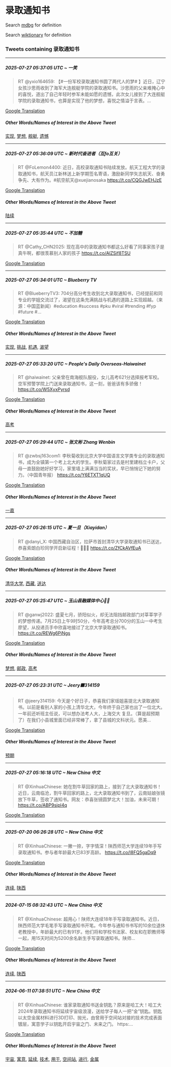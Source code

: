 # 录取通知书

Search [mdbg](https://www.mdbg.net/chinese/dictionary?page=worddict&wdrst=0&wdqb=录取通知书) for definition

Search [wiktionary](https://en.wiktionary.org/wiki/录取通知书) for definition

### Tweets containing 录取通知书

___
##### 2025-07-27 05:37:05 UTC ~ 一笑
> RT @yxio164659: 【#一份军校录取通知书圆了两代人的梦#  】近日，辽宁女孩沙思雨收到了海军大连舰艇学院的录取通知书。沙思雨的父亲难掩心中的喜悦，道出了自己年轻时参军未能如愿的遗憾，此次女儿接到了大连舰艇学院的录取通知书，也算是实现了他的梦想，喜悦之情溢于言表。…

[Google Translation](https://translate.google.com/?hi=en&tab=TT&sl=zh-CN&tl=en&op=translate&text=RT+%40yxio164659%3A+%E3%80%90%23%E4%B8%80%E4%BB%BD%E5%86%9B%E6%A0%A1%E5%BD%95%E5%8F%96%E9%80%9A%E7%9F%A5%E4%B9%A6%E5%9C%86%E4%BA%86%E4%B8%A4%E4%BB%A3%E4%BA%BA%E7%9A%84%E6%A2%A6%23++%E3%80%91%E8%BF%91%E6%97%A5%EF%BC%8C%E8%BE%BD%E5%AE%81%E5%A5%B3%E5%AD%A9%E6%B2%99%E6%80%9D%E9%9B%A8%E6%94%B6%E5%88%B0%E4%BA%86%E6%B5%B7%E5%86%9B%E5%A4%A7%E8%BF%9E%E8%88%B0%E8%89%87%E5%AD%A6%E9%99%A2%E7%9A%84%E5%BD%95%E5%8F%96%E9%80%9A%E7%9F%A5%E4%B9%A6%E3%80%82%E6%B2%99%E6%80%9D%E9%9B%A8%E7%9A%84%E7%88%B6%E4%BA%B2%E9%9A%BE%E6%8E%A9%E5%BF%83%E4%B8%AD%E7%9A%84%E5%96%9C%E6%82%A6%EF%BC%8C%E9%81%93%E5%87%BA%E4%BA%86%E8%87%AA%E5%B7%B1%E5%B9%B4%E8%BD%BB%E6%97%B6%E5%8F%82%E5%86%9B%E6%9C%AA%E8%83%BD%E5%A6%82%E6%84%BF%E7%9A%84%E9%81%97%E6%86%BE%EF%BC%8C%E6%AD%A4%E6%AC%A1%E5%A5%B3%E5%84%BF%E6%8E%A5%E5%88%B0%E4%BA%86%E5%A4%A7%E8%BF%9E%E8%88%B0%E8%89%87%E5%AD%A6%E9%99%A2%E7%9A%84%E5%BD%95%E5%8F%96%E9%80%9A%E7%9F%A5%E4%B9%A6%EF%BC%8C%E4%B9%9F%E7%AE%97%E6%98%AF%E5%AE%9E%E7%8E%B0%E4%BA%86%E4%BB%96%E7%9A%84%E6%A2%A6%E6%83%B3%EF%BC%8C%E5%96%9C%E6%82%A6%E4%B9%8B%E6%83%85%E6%BA%A2%E4%BA%8E%E8%A8%80%E8%A1%A8%E3%80%82%E2%80%A6)
##### Other Words/Names of Interest in the Above Tweet
[实现](实现.md), [梦想](梦想.md), [舰艇](舰艇.md), [遗憾](遗憾.md)
___
##### 2025-07-27 05:36:09 UTC ~ 新时代奋进者（互fo互关）
> RT @FoLemon4400: 近日，高校录取通知书陆续发放。航天工程大学的录取通知书，航天员江新林送上新学期签名寄语，激励新同学矢志航天、奋勇争先、大有作为。#航空航天@xuejianosaka https://t.co/CQGJwEHJzE

[Google Translation](https://translate.google.com/?hi=en&tab=TT&sl=zh-CN&tl=en&op=translate&text=RT+%40FoLemon4400%3A+%E8%BF%91%E6%97%A5%EF%BC%8C%E9%AB%98%E6%A0%A1%E5%BD%95%E5%8F%96%E9%80%9A%E7%9F%A5%E4%B9%A6%E9%99%86%E7%BB%AD%E5%8F%91%E6%94%BE%E3%80%82%E8%88%AA%E5%A4%A9%E5%B7%A5%E7%A8%8B%E5%A4%A7%E5%AD%A6%E7%9A%84%E5%BD%95%E5%8F%96%E9%80%9A%E7%9F%A5%E4%B9%A6%EF%BC%8C%E8%88%AA%E5%A4%A9%E5%91%98%E6%B1%9F%E6%96%B0%E6%9E%97%E9%80%81%E4%B8%8A%E6%96%B0%E5%AD%A6%E6%9C%9F%E7%AD%BE%E5%90%8D%E5%AF%84%E8%AF%AD%EF%BC%8C%E6%BF%80%E5%8A%B1%E6%96%B0%E5%90%8C%E5%AD%A6%E7%9F%A2%E5%BF%97%E8%88%AA%E5%A4%A9%E3%80%81%E5%A5%8B%E5%8B%87%E4%BA%89%E5%85%88%E3%80%81%E5%A4%A7%E6%9C%89%E4%BD%9C%E4%B8%BA%E3%80%82%23%E8%88%AA%E7%A9%BA%E8%88%AA%E5%A4%A9%40xuejianosaka+https%3A%2F%2Ft.co%2FCQGJwEHJzE)
##### Other Words/Names of Interest in the Above Tweet
[陆续](陆续.md)
___
##### 2025-07-27 05:35:44 UTC ~ 不加糖
> RT @Cathy_CHN2025: 现在高中的录取通知书都这么好看了同事家孩子是真牛啊，都很羡慕别人家的孩子 https://t.co/AlZSif8TSU

[Google Translation](https://translate.google.com/?hi=en&tab=TT&sl=zh-CN&tl=en&op=translate&text=RT+%40Cathy_CHN2025%3A+%E7%8E%B0%E5%9C%A8%E9%AB%98%E4%B8%AD%E7%9A%84%E5%BD%95%E5%8F%96%E9%80%9A%E7%9F%A5%E4%B9%A6%E9%83%BD%E8%BF%99%E4%B9%88%E5%A5%BD%E7%9C%8B%E4%BA%86%E5%90%8C%E4%BA%8B%E5%AE%B6%E5%AD%A9%E5%AD%90%E6%98%AF%E7%9C%9F%E7%89%9B%E5%95%8A%EF%BC%8C%E9%83%BD%E5%BE%88%E7%BE%A1%E6%85%95%E5%88%AB%E4%BA%BA%E5%AE%B6%E7%9A%84%E5%AD%A9%E5%AD%90+https%3A%2F%2Ft.co%2FAlZSif8TSU)
___
##### 2025-07-27 05:34:01 UTC ~ Blueberry TV
> RT @BlueberryTV3: 704分高分考生收到北大录取通知书，已经提前和同专业的学姐交流过了，渴望在这条充满挑战与机遇的道路上实现超越。（来源：中国蓝新闻）#education #success #pku #viral #trending #fyp #future #…

[Google Translation](https://translate.google.com/?hi=en&tab=TT&sl=zh-CN&tl=en&op=translate&text=RT+%40BlueberryTV3%3A+704%E5%88%86%E9%AB%98%E5%88%86%E8%80%83%E7%94%9F%E6%94%B6%E5%88%B0%E5%8C%97%E5%A4%A7%E5%BD%95%E5%8F%96%E9%80%9A%E7%9F%A5%E4%B9%A6%EF%BC%8C%E5%B7%B2%E7%BB%8F%E6%8F%90%E5%89%8D%E5%92%8C%E5%90%8C%E4%B8%93%E4%B8%9A%E7%9A%84%E5%AD%A6%E5%A7%90%E4%BA%A4%E6%B5%81%E8%BF%87%E4%BA%86%EF%BC%8C%E6%B8%B4%E6%9C%9B%E5%9C%A8%E8%BF%99%E6%9D%A1%E5%85%85%E6%BB%A1%E6%8C%91%E6%88%98%E4%B8%8E%E6%9C%BA%E9%81%87%E7%9A%84%E9%81%93%E8%B7%AF%E4%B8%8A%E5%AE%9E%E7%8E%B0%E8%B6%85%E8%B6%8A%E3%80%82%EF%BC%88%E6%9D%A5%E6%BA%90%EF%BC%9A%E4%B8%AD%E5%9B%BD%E8%93%9D%E6%96%B0%E9%97%BB%EF%BC%89%23education+%23success+%23pku+%23viral+%23trending+%23fyp+%23future+%23%E2%80%A6)
##### Other Words/Names of Interest in the Above Tweet
[实现](实现.md), [挑战](挑战.md), [机遇](机遇.md), [渴望](渴望.md)
___
##### 2025-07-27 05:33:20 UTC ~ People's Daily Overseas-Haiwainet
> RT @haiwainet: 父亲曾在南海舰队服役，女儿高考621分选择报考军校。空军预警学院上门送来录取通知书，这一刻，爸爸该有多骄傲！ https://t.co/W5XyxPyrsd

[Google Translation](https://translate.google.com/?hi=en&tab=TT&sl=zh-CN&tl=en&op=translate&text=RT+%40haiwainet%3A+%E7%88%B6%E4%BA%B2%E6%9B%BE%E5%9C%A8%E5%8D%97%E6%B5%B7%E8%88%B0%E9%98%9F%E6%9C%8D%E5%BD%B9%EF%BC%8C%E5%A5%B3%E5%84%BF%E9%AB%98%E8%80%83621%E5%88%86%E9%80%89%E6%8B%A9%E6%8A%A5%E8%80%83%E5%86%9B%E6%A0%A1%E3%80%82%E7%A9%BA%E5%86%9B%E9%A2%84%E8%AD%A6%E5%AD%A6%E9%99%A2%E4%B8%8A%E9%97%A8%E9%80%81%E6%9D%A5%E5%BD%95%E5%8F%96%E9%80%9A%E7%9F%A5%E4%B9%A6%EF%BC%8C%E8%BF%99%E4%B8%80%E5%88%BB%EF%BC%8C%E7%88%B8%E7%88%B8%E8%AF%A5%E6%9C%89%E5%A4%9A%E9%AA%84%E5%82%B2%EF%BC%81+https%3A%2F%2Ft.co%2FW5XyxPyrsd)
##### Other Words/Names of Interest in the Above Tweet
[高考](高考.md)
___
##### 2025-07-27 05:29:44 UTC ~ 张文彬 Zhang Wenbin
> RT @zwbsj163com1: 李秋菊收到北京大学中国语言文学类专业的录取通知书，成为全镇第一个考上北大的学生。李秋菊家过去是村里建档立卡户，父母一直鼓励她好好学习，家里墙上满满当当的奖状，早已悄悄记下她的努力。（中国青年报） https://t.co/Y6ETXT1qUQ

[Google Translation](https://translate.google.com/?hi=en&tab=TT&sl=zh-CN&tl=en&op=translate&text=RT+%40zwbsj163com1%3A+%E6%9D%8E%E7%A7%8B%E8%8F%8A%E6%94%B6%E5%88%B0%E5%8C%97%E4%BA%AC%E5%A4%A7%E5%AD%A6%E4%B8%AD%E5%9B%BD%E8%AF%AD%E8%A8%80%E6%96%87%E5%AD%A6%E7%B1%BB%E4%B8%93%E4%B8%9A%E7%9A%84%E5%BD%95%E5%8F%96%E9%80%9A%E7%9F%A5%E4%B9%A6%EF%BC%8C%E6%88%90%E4%B8%BA%E5%85%A8%E9%95%87%E7%AC%AC%E4%B8%80%E4%B8%AA%E8%80%83%E4%B8%8A%E5%8C%97%E5%A4%A7%E7%9A%84%E5%AD%A6%E7%94%9F%E3%80%82%E6%9D%8E%E7%A7%8B%E8%8F%8A%E5%AE%B6%E8%BF%87%E5%8E%BB%E6%98%AF%E6%9D%91%E9%87%8C%E5%BB%BA%E6%A1%A3%E7%AB%8B%E5%8D%A1%E6%88%B7%EF%BC%8C%E7%88%B6%E6%AF%8D%E4%B8%80%E7%9B%B4%E9%BC%93%E5%8A%B1%E5%A5%B9%E5%A5%BD%E5%A5%BD%E5%AD%A6%E4%B9%A0%EF%BC%8C%E5%AE%B6%E9%87%8C%E5%A2%99%E4%B8%8A%E6%BB%A1%E6%BB%A1%E5%BD%93%E5%BD%93%E7%9A%84%E5%A5%96%E7%8A%B6%EF%BC%8C%E6%97%A9%E5%B7%B2%E6%82%84%E6%82%84%E8%AE%B0%E4%B8%8B%E5%A5%B9%E7%9A%84%E5%8A%AA%E5%8A%9B%E3%80%82%EF%BC%88%E4%B8%AD%E5%9B%BD%E9%9D%92%E5%B9%B4%E6%8A%A5%EF%BC%89+https%3A%2F%2Ft.co%2FY6ETXT1qUQ)
##### Other Words/Names of Interest in the Above Tweet
[一直](一直.md)
___
##### 2025-07-27 05:26:15 UTC ~ 夏一旦（Xiayidan）
> RT @danyi_X: 中国西藏自治区，拉萨市首封清华大学录取通知书已送达， 恭喜索朗白珍同学开启新征程！👏👏👏 https://t.co/ZfCkAVfEuA

[Google Translation](https://translate.google.com/?hi=en&tab=TT&sl=zh-CN&tl=en&op=translate&text=RT+%40danyi_X%3A+%E4%B8%AD%E5%9B%BD%E8%A5%BF%E8%97%8F%E8%87%AA%E6%B2%BB%E5%8C%BA%EF%BC%8C%E6%8B%89%E8%90%A8%E5%B8%82%E9%A6%96%E5%B0%81%E6%B8%85%E5%8D%8E%E5%A4%A7%E5%AD%A6%E5%BD%95%E5%8F%96%E9%80%9A%E7%9F%A5%E4%B9%A6%E5%B7%B2%E9%80%81%E8%BE%BE%EF%BC%8C+%E6%81%AD%E5%96%9C%E7%B4%A2%E6%9C%97%E7%99%BD%E7%8F%8D%E5%90%8C%E5%AD%A6%E5%BC%80%E5%90%AF%E6%96%B0%E5%BE%81%E7%A8%8B%EF%BC%81%F0%9F%91%8F%F0%9F%91%8F%F0%9F%91%8F+https%3A%2F%2Ft.co%2FZfCkAVfEuA)
##### Other Words/Names of Interest in the Above Tweet
[清华大学](清华大学.md), [西藏](西藏.md), [送达](送达.md)
___
##### 2025-07-27 05:25:47 UTC ~ 玉山县融媒体中心💯🔙
> RT @ganwj2022: 盛夏七月，骄阳似火，却无法阻挡邮政部门对莘莘学子的梦想传递。7月25日上午9时50分，今年高考总分700分的玉山一中考生廖望，从投递员手中欣喜地接过了北京大学录取通知书。 https://t.co/REWg6PjNgs

[Google Translation](https://translate.google.com/?hi=en&tab=TT&sl=zh-CN&tl=en&op=translate&text=RT+%40ganwj2022%3A+%E7%9B%9B%E5%A4%8F%E4%B8%83%E6%9C%88%EF%BC%8C%E9%AA%84%E9%98%B3%E4%BC%BC%E7%81%AB%EF%BC%8C%E5%8D%B4%E6%97%A0%E6%B3%95%E9%98%BB%E6%8C%A1%E9%82%AE%E6%94%BF%E9%83%A8%E9%97%A8%E5%AF%B9%E8%8E%98%E8%8E%98%E5%AD%A6%E5%AD%90%E7%9A%84%E6%A2%A6%E6%83%B3%E4%BC%A0%E9%80%92%E3%80%827%E6%9C%8825%E6%97%A5%E4%B8%8A%E5%8D%889%E6%97%B650%E5%88%86%EF%BC%8C%E4%BB%8A%E5%B9%B4%E9%AB%98%E8%80%83%E6%80%BB%E5%88%86700%E5%88%86%E7%9A%84%E7%8E%89%E5%B1%B1%E4%B8%80%E4%B8%AD%E8%80%83%E7%94%9F%E5%BB%96%E6%9C%9B%EF%BC%8C%E4%BB%8E%E6%8A%95%E9%80%92%E5%91%98%E6%89%8B%E4%B8%AD%E6%AC%A3%E5%96%9C%E5%9C%B0%E6%8E%A5%E8%BF%87%E4%BA%86%E5%8C%97%E4%BA%AC%E5%A4%A7%E5%AD%A6%E5%BD%95%E5%8F%96%E9%80%9A%E7%9F%A5%E4%B9%A6%E3%80%82+https%3A%2F%2Ft.co%2FREWg6PjNgs)
##### Other Words/Names of Interest in the Above Tweet
[梦想](梦想.md), [邮政](邮政.md), [高考](高考.md)
___
##### 2025-07-27 05:23:31 UTC ~ Jeery🟧314159
> RT @jeery314159: 今天是个好日子，恭喜我们家瑶姐喜提北大录取通知书。以前是看别人家的小孩上清华北大，今年终于自己家也出了一位北大。一年前还听班主任说，可以想办法考人大，上海交大 复旦。（算是超预期了）在我们小县城里面已经非常棒了，拿了县城的文科状元。愿美…

[Google Translation](https://translate.google.com/?hi=en&tab=TT&sl=zh-CN&tl=en&op=translate&text=RT+%40jeery314159%3A+%E4%BB%8A%E5%A4%A9%E6%98%AF%E4%B8%AA%E5%A5%BD%E6%97%A5%E5%AD%90%EF%BC%8C%E6%81%AD%E5%96%9C%E6%88%91%E4%BB%AC%E5%AE%B6%E7%91%B6%E5%A7%90%E5%96%9C%E6%8F%90%E5%8C%97%E5%A4%A7%E5%BD%95%E5%8F%96%E9%80%9A%E7%9F%A5%E4%B9%A6%E3%80%82%E4%BB%A5%E5%89%8D%E6%98%AF%E7%9C%8B%E5%88%AB%E4%BA%BA%E5%AE%B6%E7%9A%84%E5%B0%8F%E5%AD%A9%E4%B8%8A%E6%B8%85%E5%8D%8E%E5%8C%97%E5%A4%A7%EF%BC%8C%E4%BB%8A%E5%B9%B4%E7%BB%88%E4%BA%8E%E8%87%AA%E5%B7%B1%E5%AE%B6%E4%B9%9F%E5%87%BA%E4%BA%86%E4%B8%80%E4%BD%8D%E5%8C%97%E5%A4%A7%E3%80%82%E4%B8%80%E5%B9%B4%E5%89%8D%E8%BF%98%E5%90%AC%E7%8F%AD%E4%B8%BB%E4%BB%BB%E8%AF%B4%EF%BC%8C%E5%8F%AF%E4%BB%A5%E6%83%B3%E5%8A%9E%E6%B3%95%E8%80%83%E4%BA%BA%E5%A4%A7%EF%BC%8C%E4%B8%8A%E6%B5%B7%E4%BA%A4%E5%A4%A7+%E5%A4%8D%E6%97%A6%E3%80%82%EF%BC%88%E7%AE%97%E6%98%AF%E8%B6%85%E9%A2%84%E6%9C%9F%E4%BA%86%EF%BC%89%E5%9C%A8%E6%88%91%E4%BB%AC%E5%B0%8F%E5%8E%BF%E5%9F%8E%E9%87%8C%E9%9D%A2%E5%B7%B2%E7%BB%8F%E9%9D%9E%E5%B8%B8%E6%A3%92%E4%BA%86%EF%BC%8C%E6%8B%BF%E4%BA%86%E5%8E%BF%E5%9F%8E%E7%9A%84%E6%96%87%E7%A7%91%E7%8A%B6%E5%85%83%E3%80%82%E6%84%BF%E7%BE%8E%E2%80%A6)
##### Other Words/Names of Interest in the Above Tweet
[预期](预期.md)
___
##### 2025-07-27 05:16:18 UTC ~ New China 中文
> RT @XinhuaChinese: 她在割牛草回家的路上，接到了北大录取通知书！近日，云南临沧，割牛草回家的路上，北大录取通知书到了，云南姑娘张镜放下牛草，签收了通知书。网友：恭喜张镜圆梦北大！加油，未来可期！ https://t.co/ABP9sipl4q

[Google Translation](https://translate.google.com/?hi=en&tab=TT&sl=zh-CN&tl=en&op=translate&text=RT+%40XinhuaChinese%3A+%E5%A5%B9%E5%9C%A8%E5%89%B2%E7%89%9B%E8%8D%89%E5%9B%9E%E5%AE%B6%E7%9A%84%E8%B7%AF%E4%B8%8A%EF%BC%8C%E6%8E%A5%E5%88%B0%E4%BA%86%E5%8C%97%E5%A4%A7%E5%BD%95%E5%8F%96%E9%80%9A%E7%9F%A5%E4%B9%A6%EF%BC%81%E8%BF%91%E6%97%A5%EF%BC%8C%E4%BA%91%E5%8D%97%E4%B8%B4%E6%B2%A7%EF%BC%8C%E5%89%B2%E7%89%9B%E8%8D%89%E5%9B%9E%E5%AE%B6%E7%9A%84%E8%B7%AF%E4%B8%8A%EF%BC%8C%E5%8C%97%E5%A4%A7%E5%BD%95%E5%8F%96%E9%80%9A%E7%9F%A5%E4%B9%A6%E5%88%B0%E4%BA%86%EF%BC%8C%E4%BA%91%E5%8D%97%E5%A7%91%E5%A8%98%E5%BC%A0%E9%95%9C%E6%94%BE%E4%B8%8B%E7%89%9B%E8%8D%89%EF%BC%8C%E7%AD%BE%E6%94%B6%E4%BA%86%E9%80%9A%E7%9F%A5%E4%B9%A6%E3%80%82%E7%BD%91%E5%8F%8B%EF%BC%9A%E6%81%AD%E5%96%9C%E5%BC%A0%E9%95%9C%E5%9C%86%E6%A2%A6%E5%8C%97%E5%A4%A7%EF%BC%81%E5%8A%A0%E6%B2%B9%EF%BC%8C%E6%9C%AA%E6%9D%A5%E5%8F%AF%E6%9C%9F%EF%BC%81+https%3A%2F%2Ft.co%2FABP9sipl4q)
___
##### 2025-07-20 06:26:28 UTC ~ New China 中文
> RT @XinhuaChinese: 一撇一捺，字字情深！陕西师范大学连续19年手写录取通知书。参与者年龄最大已83岁高龄。 https://t.co/l8FQ5gaDq9

[Google Translation](https://translate.google.com/?hi=en&tab=TT&sl=zh-CN&tl=en&op=translate&text=RT+%40XinhuaChinese%3A+%E4%B8%80%E6%92%87%E4%B8%80%E6%8D%BA%EF%BC%8C%E5%AD%97%E5%AD%97%E6%83%85%E6%B7%B1%EF%BC%81%E9%99%95%E8%A5%BF%E5%B8%88%E8%8C%83%E5%A4%A7%E5%AD%A6%E8%BF%9E%E7%BB%AD19%E5%B9%B4%E6%89%8B%E5%86%99%E5%BD%95%E5%8F%96%E9%80%9A%E7%9F%A5%E4%B9%A6%E3%80%82%E5%8F%82%E4%B8%8E%E8%80%85%E5%B9%B4%E9%BE%84%E6%9C%80%E5%A4%A7%E5%B7%B283%E5%B2%81%E9%AB%98%E9%BE%84%E3%80%82+https%3A%2F%2Ft.co%2Fl8FQ5gaDq9)
##### Other Words/Names of Interest in the Above Tweet
[连续](连续.md), [陕西](陕西.md)
___
##### 2024-07-15 08:32:43 UTC ~ New China 中文
> RT @XinhuaChinese: 超用心！陕师大连续18年手写录取通知书。近日，陕西师范大学毛笔手写录取通知书开笔。今年参与通知书书写的10余位退休老教授中，年龄最大的已有91岁。他们将和学校书法家、校友和在职教师等一起，用15天时间为5200余名新生手写录取通知书。陕师…

[Google Translation](https://translate.google.com/?hi=en&tab=TT&sl=zh-CN&tl=en&op=translate&text=RT+%40XinhuaChinese%3A+%E8%B6%85%E7%94%A8%E5%BF%83%EF%BC%81%E9%99%95%E5%B8%88%E5%A4%A7%E8%BF%9E%E7%BB%AD18%E5%B9%B4%E6%89%8B%E5%86%99%E5%BD%95%E5%8F%96%E9%80%9A%E7%9F%A5%E4%B9%A6%E3%80%82%E8%BF%91%E6%97%A5%EF%BC%8C%E9%99%95%E8%A5%BF%E5%B8%88%E8%8C%83%E5%A4%A7%E5%AD%A6%E6%AF%9B%E7%AC%94%E6%89%8B%E5%86%99%E5%BD%95%E5%8F%96%E9%80%9A%E7%9F%A5%E4%B9%A6%E5%BC%80%E7%AC%94%E3%80%82%E4%BB%8A%E5%B9%B4%E5%8F%82%E4%B8%8E%E9%80%9A%E7%9F%A5%E4%B9%A6%E4%B9%A6%E5%86%99%E7%9A%8410%E4%BD%99%E4%BD%8D%E9%80%80%E4%BC%91%E8%80%81%E6%95%99%E6%8E%88%E4%B8%AD%EF%BC%8C%E5%B9%B4%E9%BE%84%E6%9C%80%E5%A4%A7%E7%9A%84%E5%B7%B2%E6%9C%8991%E5%B2%81%E3%80%82%E4%BB%96%E4%BB%AC%E5%B0%86%E5%92%8C%E5%AD%A6%E6%A0%A1%E4%B9%A6%E6%B3%95%E5%AE%B6%E3%80%81%E6%A0%A1%E5%8F%8B%E5%92%8C%E5%9C%A8%E8%81%8C%E6%95%99%E5%B8%88%E7%AD%89%E4%B8%80%E8%B5%B7%EF%BC%8C%E7%94%A815%E5%A4%A9%E6%97%B6%E9%97%B4%E4%B8%BA5200%E4%BD%99%E5%90%8D%E6%96%B0%E7%94%9F%E6%89%8B%E5%86%99%E5%BD%95%E5%8F%96%E9%80%9A%E7%9F%A5%E4%B9%A6%E3%80%82%E9%99%95%E5%B8%88%E2%80%A6)
##### Other Words/Names of Interest in the Above Tweet
[连续](连续.md), [陕西](陕西.md)
___
##### 2024-06-11 07:38:51 UTC ~ New China 中文
> RT @XinhuaChinese: 谁家录取通知书送金钥匙？原来是哈工大！哈工大2024年录取通知书将延续宇宙级浪漫，送给学子每人一把“金”钥匙。钥匙以太空金属材料进行3D打印、抛光，由曾用于空间站对接的技术完成表面镀层，寓意学子以钥匙开启宇宙之门、未来之门。 https:…

[Google Translation](https://translate.google.com/?hi=en&tab=TT&sl=zh-CN&tl=en&op=translate&text=RT+%40XinhuaChinese%3A+%E8%B0%81%E5%AE%B6%E5%BD%95%E5%8F%96%E9%80%9A%E7%9F%A5%E4%B9%A6%E9%80%81%E9%87%91%E9%92%A5%E5%8C%99%EF%BC%9F%E5%8E%9F%E6%9D%A5%E6%98%AF%E5%93%88%E5%B7%A5%E5%A4%A7%EF%BC%81%E5%93%88%E5%B7%A5%E5%A4%A72024%E5%B9%B4%E5%BD%95%E5%8F%96%E9%80%9A%E7%9F%A5%E4%B9%A6%E5%B0%86%E5%BB%B6%E7%BB%AD%E5%AE%87%E5%AE%99%E7%BA%A7%E6%B5%AA%E6%BC%AB%EF%BC%8C%E9%80%81%E7%BB%99%E5%AD%A6%E5%AD%90%E6%AF%8F%E4%BA%BA%E4%B8%80%E6%8A%8A%E2%80%9C%E9%87%91%E2%80%9D%E9%92%A5%E5%8C%99%E3%80%82%E9%92%A5%E5%8C%99%E4%BB%A5%E5%A4%AA%E7%A9%BA%E9%87%91%E5%B1%9E%E6%9D%90%E6%96%99%E8%BF%9B%E8%A1%8C3D%E6%89%93%E5%8D%B0%E3%80%81%E6%8A%9B%E5%85%89%EF%BC%8C%E7%94%B1%E6%9B%BE%E7%94%A8%E4%BA%8E%E7%A9%BA%E9%97%B4%E7%AB%99%E5%AF%B9%E6%8E%A5%E7%9A%84%E6%8A%80%E6%9C%AF%E5%AE%8C%E6%88%90%E8%A1%A8%E9%9D%A2%E9%95%80%E5%B1%82%EF%BC%8C%E5%AF%93%E6%84%8F%E5%AD%A6%E5%AD%90%E4%BB%A5%E9%92%A5%E5%8C%99%E5%BC%80%E5%90%AF%E5%AE%87%E5%AE%99%E4%B9%8B%E9%97%A8%E3%80%81%E6%9C%AA%E6%9D%A5%E4%B9%8B%E9%97%A8%E3%80%82+https%3A%E2%80%A6)
##### Other Words/Names of Interest in the Above Tweet
[宇宙](宇宙.md), [寓意](寓意.md), [延续](延续.md), [技术](技术.md), [用于](用于.md), [空间站](空间站.md), [进行](进行.md), [金属](金属.md)
